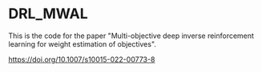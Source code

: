 # DRL_MWAL
This is the code for the paper "Multi-objective deep inverse reinforcement learning for weight estimation of objectives".

https://doi.org/10.1007/s10015-022-00773-8
